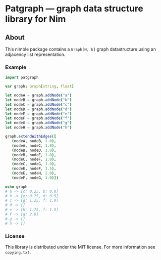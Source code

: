 
# Patgraph — graph data structure library for Nim

## About
This nimble package contains a ``Graph[N, E]`` graph datastructure using an adjacency list representation.

### Example

```nim
import patgraph

var graph: Graph[string, float]

let nodeA = graph.addNode("a")
let nodeB = graph.addNode("b")
let nodeC = graph.addNode("c")
let nodeD = graph.addNode("d")
let nodeE = graph.addNode("e")
let nodeF = graph.addNode("f")
let nodeG = graph.addNode("g")
let nodeH = graph.addNode("h")

graph.extendWithEdges([
   (nodeA, nodeB, 1.0),
   (nodeA, nodeC, 1.0),
   (nodeB, nodeD, 1.0),
   (nodeB, nodeE, 1.0),
   (nodeC, nodeF, 1.0),
   (nodeC, nodeG, 1.0),
   (nodeE, nodeF, 1.5),
   (nodeE, nodeH, 2.0),
   (nodeF, nodeG, 1.0)])

echo graph
# a -> [c: 0.25, b: 0.0]
# b -> [e: 0.75, d: 0.5]
# c -> [g: 1.25, f: 1.0]
# d -> []
# e -> [h: 1.75, f: 1.5]
# f -> [g: 2.0]
# g -> []
# h -> []
```

### License

This library is distributed under the MIT license. For more information see `copying.txt`.
